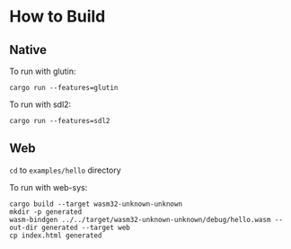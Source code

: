 # How to Build

## Native

To run with glutin:

```shell
cargo run --features=glutin
```

To run with sdl2:

```shell
cargo run --features=sdl2
```

## Web

`cd` to `examples/hello` directory

To run with web-sys:

```shell
cargo build --target wasm32-unknown-unknown
mkdir -p generated
wasm-bindgen ../../target/wasm32-unknown-unknown/debug/hello.wasm --out-dir generated --target web
cp index.html generated
```
